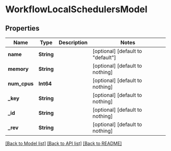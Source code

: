 # WorkflowLocalSchedulersModel


## Properties
Name | Type | Description | Notes
------------ | ------------- | ------------- | -------------
**name** | **String** |  | [optional] [default to "default"]
**memory** | **String** |  | [optional] [default to nothing]
**num_cpus** | **Int64** |  | [optional] [default to nothing]
**_key** | **String** |  | [optional] [default to nothing]
**_id** | **String** |  | [optional] [default to nothing]
**_rev** | **String** |  | [optional] [default to nothing]


[[Back to Model list]](../README.md#models) [[Back to API list]](../README.md#api-endpoints) [[Back to README]](../README.md)


